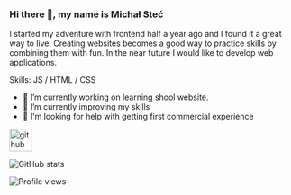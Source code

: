 
### Hi there 👋, my name is Michał Steć


I started my adventure with frontend half a year ago and I found it a great way to live. Creating websites becomes a good way to practice skills by combining them with fun. In the near future I would like to develop web applications.  

Skills:   JS / HTML / CSS

- 🔭 I’m currently working on learning shool website. 
- 🌱 I’m currently  improving my skills 
- 🤔 I'm looking for help with getting first commercial experience


[<img src='https://cdn.jsdelivr.net/npm/simple-icons@3.0.1/icons/github.svg' alt='github' height='40'>](https://github.com/M0RI4R)  

![GitHub stats](https://github-readme-stats.vercel.app/api?username=M0RI4R&show_icons=true)  

![Profile views](https://gpvc.arturio.dev/M0RI4R)  
